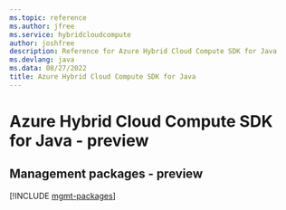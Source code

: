 ```yaml
---
ms.topic: reference
ms.author: jfree
ms.service: hybridcloudcompute
author: joshfree
description: Reference for Azure Hybrid Cloud Compute SDK for Java
ms.devlang: java
ms.data: 08/27/2022
title: Azure Hybrid Cloud Compute SDK for Java
---
```

# Azure Hybrid Cloud Compute SDK for Java - preview

## Management packages - preview
[!INCLUDE [mgmt-packages](hybrid-cloud-compute-mgmt-index.md)]